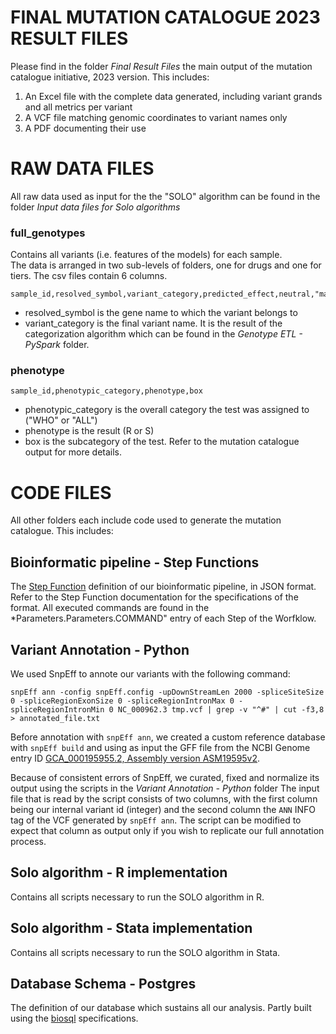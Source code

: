 # FINAL MUTATION CATALOGUE 2023 RESULT FILES
Please find in the folder *Final Result Files* the main output of the mutation catalogue initiative, 2023 version.
This includes:
1. An Excel file with the complete data generated, including variant grands and all metrics per variant
2. A VCF file matching genomic coordinates to variant names only
3. A PDF documenting their use

# RAW DATA FILES
All raw data used as input for the the "SOLO" algorithm can be found in the folder *Input data files for Solo algorithms*

### full_genotypes
Contains all variants (i.e. features of the models) for each sample.  
The data is arranged in two sub-levels of folders, one for drugs and one for tiers. The csv files contain 6 columns.

```
sample_id,resolved_symbol,variant_category,predicted_effect,neutral,"max(af)",position
```

- resolved_symbol is the gene name to which the variant belongs to
- variant_category is the final variant name. It is the result of the categorization algorithm which can be found in the *Genotype ETL - PySpark* folder.

### phenotype
```
sample_id,phenotypic_category,phenotype,box
```

- phenotypic_category is the overall category the test was assigned to ("WHO" or "ALL")
- phenotype is the result (R or S)
- box is the subcategory of the test. Refer to the mutation catalogue output for more details.

# CODE FILES

All other folders each include code used to generate the mutation catalogue. This includes:

## Bioinformatic pipeline - Step Functions
The [Step Function](https://aws.amazon.com/step-functions/) definition of our bioinformatic pipeline, in JSON format. Refer to the Step Function documentation for the specifications of the format. All executed commands are found in the *Parameters.Parameters.COMMAND" entry of each Step of the Worfklow.

## Variant Annotation - Python
We used SnpEff to annote our variants with the following command: 

```
snpEff ann -config snpEff.config -upDownStreamLen 2000 -spliceSiteSize 0 -spliceRegionExonSize 0 -spliceRegionIntronMax 0 -spliceRegionIntronMin 0 NC_000962.3 tmp.vcf | grep -v "^#" | cut -f3,8 > annotated_file.txt

```

Before annotation with `snpEff ann`, we created a custom reference database with `snpEff build` and using as input the GFF file from the NCBI Genome entry ID [GCA_000195955.2, Assembly version ASM19595v2](https://ftp.ncbi.nlm.nih.gov/genomes/all/GCF/000/195/955/GCF_000195955.2_ASM19595v2/GCF_000195955.2_ASM19595v2_genomic.gff.gz).

Because of consistent errors of SnpEff, we curated, fixed and normalize its output using the scripts in the *Variant Annotation - Python* folder
The input file that is read by the script consists of two columns, with the first column being our internal variant id (integer) and the second column the `ANN` INFO tag of the VCF generated by `snpEff ann`.
The script can be modified to expect that column as output only if you wish to replicate our full annotation process.

## Solo algorithm - R implementation
Contains all scripts necessary to run the SOLO algorithm in R.

## Solo algorithm - Stata implementation
Contains all scripts necessary to run the SOLO algorithm in Stata.

## Database Schema - Postgres
The definition of our  database which sustains all our analysis. Partly built using the [biosql](https://github.com/biosql/biosql) specifications. 

